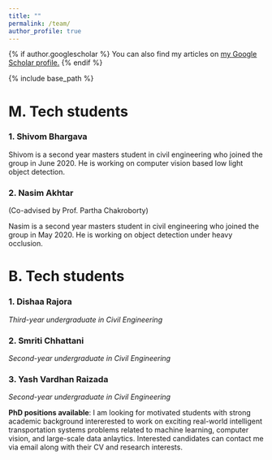 ```yaml
---
title: ""
permalink: /team/
author_profile: true
---
```


{% if author.googlescholar %}
  You can also find my articles on <u><a href="{{author.googlescholar}}">my Google Scholar profile</a>.</u>
{% endif %}

{% include base_path %}

# M. Tech students
### 1. Shivom Bhargava
Shivom is a second year masters student in civil engineering who joined the group in June 2020. He is working on computer vision based low light object detection.

### 2. Nasim Akhtar 
(Co-advised by Prof. Partha Chakroborty)

Nasim is a second year masters student in civil engineering who joined the group in May 2020. He is working on object detection under heavy occlusion.

# B. Tech students
### 1. Dishaa Rajora
*Third-year undergraduate in Civil Engineering*
### 2. Smriti Chhattani
*Second-year undergraduate in Civil Engineering*
### 3. Yash Vardhan Raizada
*Second-year undergraduate in Civil Engineering*

**PhD positions available**: I am looking for motivated students with strong academic background intererested to work on exciting real-world intelligent transportation systems problems related to machine learning, computer vision, and large-scale data anlaytics. Interested candidates can contact me via email along with their CV and research interests.

